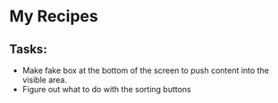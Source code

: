 # My Recipes

## Tasks:

- Make fake box at the bottom of the screen to push content into the visible area.
- Figure out what to do with the sorting buttons
